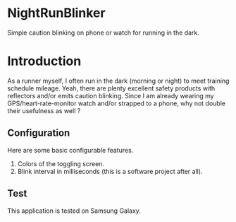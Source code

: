 # NightRunBlinker
Simple caution blinking on phone or watch for running in the dark.

# Introduction
As a runner myself, I often run in the dark (morning or night) to meet training schedule mileage.  Yeah, there are plenty excellent safety products with reflectors and/or emits caution blinking.  Since I am already wearing my GPS/heart-rate-monitor watch and/or strapped to a phone, why not double their usefulness as well ?  

## Configuration
Here are some basic configurable features.
1. Colors of the toggling screen.
2. Blink interval in milliseconds (this is a software project after all).

## Test
This application is tested on Samsung Galaxy.
